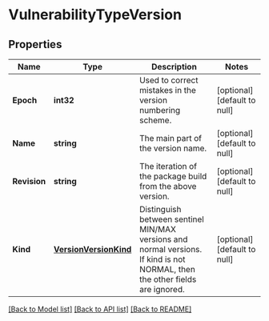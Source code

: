 # VulnerabilityTypeVersion

## Properties
Name | Type | Description | Notes
------------ | ------------- | ------------- | -------------
**Epoch** | **int32** | Used to correct mistakes in the version numbering scheme. | [optional] [default to null]
**Name** | **string** | The main part of the version name. | [optional] [default to null]
**Revision** | **string** | The iteration of the package build from the above version. | [optional] [default to null]
**Kind** | [**VersionVersionKind**](VersionVersionKind.md) | Distinguish between sentinel MIN/MAX versions and normal versions. If kind is not NORMAL, then the other fields are ignored. | [optional] [default to null]

[[Back to Model list]](../README.md#documentation-for-models) [[Back to API list]](../README.md#documentation-for-api-endpoints) [[Back to README]](../README.md)


